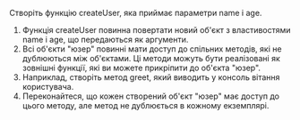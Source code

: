 Створіть функцію createUser, яка приймає параметри name і age.

1. Функція createUser повинна повертати новий об'єкт з властивостями name і age, що передаються як аргументи.
2. Всі об'єкти "юзер" повинні мати доступ до спільних методів, які не дублюються між об'єктами. Ці методи можуть бути реалізовані як зовнішні функції, які ви можете прикріпити до об'єкта "юзер".
3. Наприклад, створіть метод greet, який виводить у консоль вітання користувача.
4. Переконайтеся, що кожен створений об'єкт "юзер" має доступ до цього методу, але метод не дублюється в кожному екземплярі.